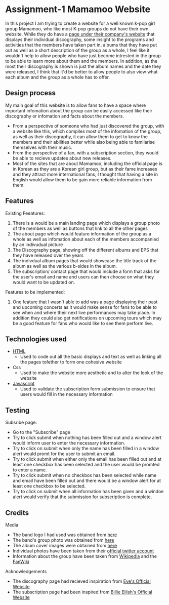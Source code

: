 # Assignment-1 Mamamoo Website
In this project I am trying to create a website for a well known k-pop girl group Mamamoo, who like most K-pop groups do not have their own website. While they do have a [page under their company's website](http://www.rbbridge.com/?page_id=23470) that displays their individual discography, some insight to the programs and activities that the members have taken part in, albums that they have put out as well as a short description of the group as a whole, I feel like it wouldn't help to allow people who have just become intrested in the group to be able to learn more about them and the members. In addition, as the most their discography is shown is just the album names and the date they were released, I think that it'd be better to allow people to also view what each album and the group as a whole has to offer.

## Design process
My main goal of this website is to allow fans to have a space where important infomation about the group can be easily accessed like their discography or infomation and facts about the members.
- From a perspective of someone who had just discovered the group, with a website like this, which compiles most of the infomation of the group, as well as their discography, it can allow them to get to know the members and their abilities better while also being able to familarise themselves with their music. 
- From the perspective of a fan, with a subscription section, they would be able to recieve updates about new releases.
- Most of the sites that are about Mamamoo, including the official page is in Korean as they are a Korean girl group, but as their fame increases and they attract more international fans, I thought that having a site in English would allow them to be gain more reliable information from them.

## Features 
Existing Feeatures:

1) There is a would be a main landing page which displays a group photo of the members as well as buttons that link to all the other pages
2) The about page which would feature information of the group as a whole as well as infomation about each of the members accompanied by an indivudual picture
3) The Discography page, showing off the different albums and EPS that they have released over the years
4) The indivdual album pages that would showcase the title track of the album as well as the various b-sides in the album.
5) The subscription/ contact page that would include a form that asks for the user's email and name and users can then choose on what they would want to be updated on.

Features to be implemented:

1) One feature that I wasn't able to add was a page displaying their past and upcoming concerts as it would make sense for fans to be able to see when and where their next live performances may take place. In addition they could also get notifications on upcoming tours which may be a good feature for fans who would like to see them perform live. 

## Technologies used
- [HTML](https://html.com/)
  - Used to code out all the basic displays and text as well as linking all the pages tofether to form one cohesive website
- Css
  - Used to make the website more aesthetic and to alter the look of the website
- [Javascript](https://www.javascript.com/)
  - Used to validate the subscription form submission to ensure that users would fill in the necessary information 

## Testing
Subsribe page:
  - Go to the "Subscribe" page
  - Try to click submit when nothing has been filled out and a window alert would inform user to enter the necessary information.
  - Try to click on submit when only the name has been filled in a window alert would promt for the user to submit an email.
  - Try to click submit when either only the email has been filled out and at least one checkbox has been selected and the user would be promted to enter a name.
  - Try to click submit when no checkbox has been selected while name and email have been filled out and there would be a window alert for at least one checkbox to be selected.
  - Try to click on submit when all information has been given and a windoe alert would verify that the submission for subscription is complete.
 
## Credits 
Media
- The band logo I had used was obtained from [here](https://www.pikpng.com/pngvi/iwJobJR_white-wind-mamamoo-clipart/)
- The band's group photo was obtained from [here](https://dbkpop.com/2021/06/02/mamamoo-waw-concept-photos-hd-hq)
- The album cover images were obtained from [here](https://kpopmerchandiseguide.com/discography/mamamoo-albums)
- Individual photos have been taken from their [official twitter account](https://twitter.com/RBW_MAMAMOO/status/1434169419765145603?s=20)
- Information about the group have been taken from [Wikipedia](https://en.wikipedia.org/wiki/Mamamoo) and the [FanWiki](https://mamamoo.fandom.com/wiki/MAMAMOO)

Acknowledgements
- The discography page had recieved inspiration from [Eve's Official Website](https://eveofficial.com/discography/)
- The subscription page had been inspired from [Billie Eilish's Official Website](https://www.billieeilish.com/)
